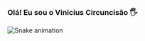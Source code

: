 ### Olá! Eu sou o Vinicius Circuncisão 🖐️

![Snake animation](https://github.com/seu-usuário-aqui/seu-usuário-aqui/blob/output/github-contribution-grid-snake.svg)
